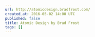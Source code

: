 ```yaml
---
url: http://atomicdesign.bradfrost.com/
created_at: 2016-05-02 14:00 UTC
published: false
title: Atomic Design by Brad Frost
tags: []
---
```




